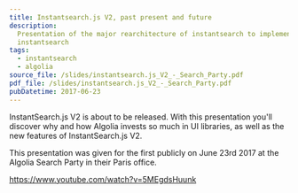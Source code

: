 ```yaml
---
title: Instantsearch.js V2, past present and future
description:
  Presentation of the major rearchitecture of instantsearch to implement all
  instantsearch
tags:
  - instantsearch
  - algolia
source_file: /slides/instantsearch.js_V2_-_Search_Party.pdf
pdf_file: /slides/instantsearch.js_V2_-_Search_Party.pdf
pubDatetime: 2017-06-23
---
```


InstantSearch.js V2 is about to be released. With this presentation you'll
discover why and how Algolia invests so much in UI libraries, as well as the new
features of InstantSearch.js V2.

This presentation was given for the first publicly on June 23rd 2017 at the
Algolia Search Party in their Paris office.

https://www.youtube.com/watch?v=5MEgdsHuunk
